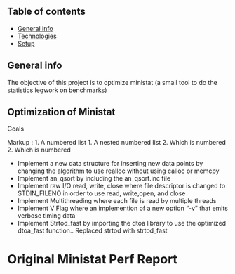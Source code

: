 ## Table of contents
* [General info](#general-info)
* [Technologies](#technologies)
* [Setup](#setup)

## General info

The objective of this project is to optimize ministat (a small tool to do the statistics legwork on benchmarks)

## Optimization of Ministat 

Goals

 Markup : 1. A numbered list
              1. A nested numbered list
              2. Which is numbered
          2. Which is numbered
          
*  Implement a new data structure for inserting new data points by changing the algorithm to use realloc without using calloc or memcpy
*  Implement an_qsort by including the an_qsort.inc file
*  Implement raw I/O read, write, close where file descriptor is changed to STDIN_FILENO in order to use read, write,open, and close
*  Implement Multithreading where each file is read by multiple threads
*  Implement V Flag where an implemention of a new option “-v” that emits verbose timing data
*  Implement Strtod_fast by importing the dtoa library to use the optimized dtoa_fast function.. Replaced strtod with strtod_fast


# Original Ministat Perf Report
